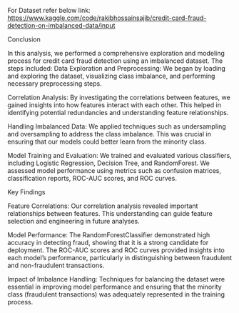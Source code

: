 For Dataset refer below link:
https://www.kaggle.com/code/rakibhossainsajib/credit-card-fraud-detection-on-imbalanced-data/input

Conclusion

In this analysis, we performed a comprehensive exploration and modeling process for credit card fraud detection using an imbalanced dataset. The steps included:
Data Exploration and Preprocessing: We began by loading and exploring the dataset, visualizing class imbalance, and performing necessary preprocessing steps.

Correlation Analysis: By investigating the correlations between features, we gained insights into how features interact with each other. This helped in identifying potential redundancies and understanding feature relationships.

Handling Imbalanced Data: We applied techniques such as undersampling and oversampling to address the class imbalance. This was crucial in ensuring that our models could better learn from the minority class.

Model Training and Evaluation: We trained and evaluated various classifiers, including Logistic Regression, Decision Tree, and RandomForest. We assessed model performance using metrics such as confusion matrices, classification reports, ROC-AUC scores, and ROC curves.

Key Findings

Feature Correlations: Our correlation analysis revealed important relationships between features. This understanding can guide feature selection and engineering in future analyses.

Model Performance: The RandomForestClassifier demonstrated high accuracy in detecting fraud, showing that it is a strong candidate for deployment. The ROC-AUC scores and ROC curves provided insights into each model’s performance, particularly in distinguishing between fraudulent and non-fraudulent transactions.

Impact of Imbalance Handling: Techniques for balancing the dataset were essential in improving model performance and ensuring that the minority class (fraudulent transactions) was adequately represented in the training process.
